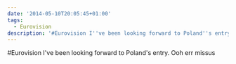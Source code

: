 ```yaml
---
date: '2014-05-10T20:05:45+01:00'
tags:
  - Eurovision
description: '#Eurovision I''ve been looking forward to Poland''s entry. Ooh err missus'
---
```

#Eurovision I've been looking forward to Poland's entry. Ooh err missus
